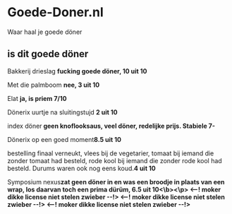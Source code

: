 # Goede-Doner.nl
Waar haal je goede döner
<h2>is dit goede döner</h2>
<p>Bakkerij drieslag <b>fucking goede döner, 10 uit 10</b></p>
<p>Met die palmboom <b>nee, 3 uit 10</b></p>
<p>Elat <b>ja, is priem 7/10</b></p>
<p>Dönerix uurtje na sluitingstujd <b> 2 uit 10 </b></p>
<p>index döner<b> geen knoflooksaus, veel döner, redelijke prijs. Stabiele 7-</b></p>
<p>Dönerix op een goed moment<b>8.5 uit 10</b></p>
<p>bestelling finaal verneukt, vlees bij de vegetarier, tomaat bij iemand die zonder tomaat had besteld, rode kool bij iemand die zonder rode kool had besteld. Durums waren ook nog eens koud.<b>4 uit 10</b></p>
<p>Symposium nexus<b>zat geen döner in en was een broodje in plaats van een wrap, los daarvan toch een prima dürüm, 6.5 uit 10<\b><\p>
<--! moker dikke license niet stelen zwieber --!>
<--! moker dikke license niet stelen zwieber --!>
<--! moker dikke license niet stelen zwieber --!>
